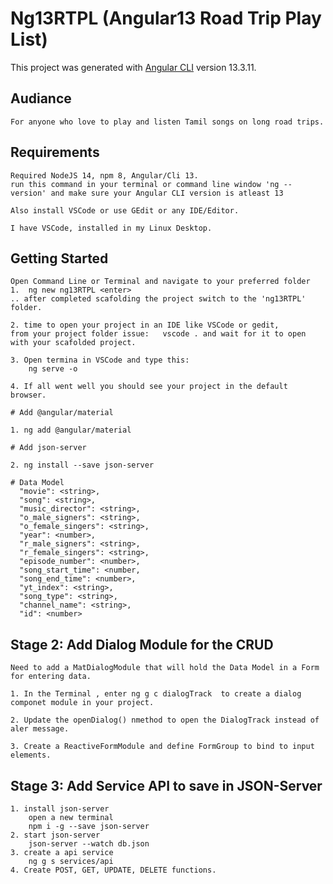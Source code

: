 # Ng13RTPL (Angular13 Road Trip Play List)

This project was generated with [Angular CLI](https://github.com/angular/angular-cli) version 13.3.11.

## Audiance
    For anyone who love to play and listen Tamil songs on long road trips.

## Requirements
    Required NodeJS 14, npm 8, Angular/Cli 13.
    run this command in your terminal or command line window 'ng --version' and make sure your Angular CLI version is atleast 13 
    
    Also install VSCode or use GEdit or any IDE/Editor. 

    I have VSCode, installed in my Linux Desktop.

## Getting Started
    Open Command Line or Terminal and navigate to your preferred folder
    1.  ng new ng13RTPL <enter>
    .. after completed scafolding the project switch to the 'ng13RTPL' folder.

    2. time to open your project in an IDE like VSCode or gedit,
    from your project folder issue:   vscode . and wait for it to open with your scafolded project. 

    3. Open termina in VSCode and type this: 
        ng serve -o  
     
    4. If all went well you should see your project in the default browser. 

    # Add @angular/material 

    1. ng add @angular/material

    # Add json-server

    2. ng install --save json-server

    # Data Model
      "movie": <string>,
      "song": <string>,
      "music_director": <string>,
      "o_male_signers": <string>,
      "o_female_singers": <string>,
      "year": <number>,
      "r_male_signers": <string>,
      "r_female_singers": <string>,
      "episode_number": <number>,
      "song_start_time": <number,
      "song_end_time": <number>,
      "yt_index": <string>,
      "song_type": <string>,
      "channel_name": <string>,
      "id": <number>
 


## Stage 2: Add Dialog Module for the CRUD

    Need to add a MatDialogModule that will hold the Data Model in a Form for entering data. 

    1. In the Terminal , enter ng g c dialogTrack  to create a dialog componet module in your project.

    2. Update the openDialog() nmethod to open the DialogTrack instead of aler message.

    3. Create a ReactiveFormModule and define FormGroup to bind to input elements. 

## Stage 3: Add Service API to save in JSON-Server

    1. install json-server 
        open a new terminal
        npm i -g --save json-server
    2. start json-server
        json-server --watch db.json
    3. create a api service 
        ng g s services/api
    4. Create POST, GET, UPDATE, DELETE functions.